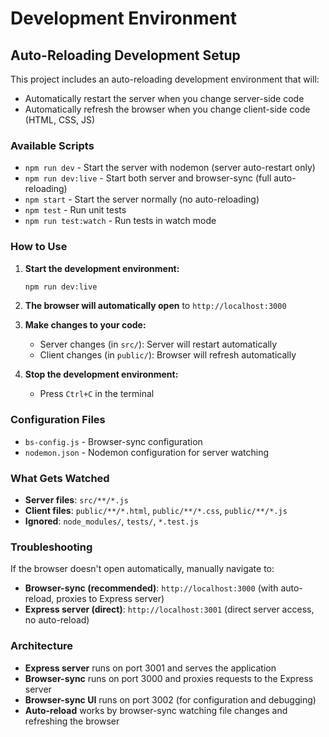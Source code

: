 # Development Environment

## Auto-Reloading Development Setup

This project includes an auto-reloading development environment that will:
- Automatically restart the server when you change server-side code
- Automatically refresh the browser when you change client-side code (HTML, CSS, JS)

### Available Scripts

- `npm run dev` - Start the server with nodemon (server auto-restart only)
- `npm run dev:live` - Start both server and browser-sync (full auto-reloading)
- `npm start` - Start the server normally (no auto-reloading)
- `npm test` - Run unit tests
- `npm run test:watch` - Run tests in watch mode

### How to Use

1. **Start the development environment:**
   ```bash
   npm run dev:live
   ```

2. **The browser will automatically open** to `http://localhost:3000`

3. **Make changes to your code:**
   - Server changes (in `src/`): Server will restart automatically
   - Client changes (in `public/`): Browser will refresh automatically

4. **Stop the development environment:**
   - Press `Ctrl+C` in the terminal

### Configuration Files

- `bs-config.js` - Browser-sync configuration
- `nodemon.json` - Nodemon configuration for server watching

### What Gets Watched

- **Server files**: `src/**/*.js`
- **Client files**: `public/**/*.html`, `public/**/*.css`, `public/**/*.js`
- **Ignored**: `node_modules/`, `tests/`, `*.test.js`

### Troubleshooting

If the browser doesn't open automatically, manually navigate to:
- **Browser-sync (recommended)**: `http://localhost:3000` (with auto-reload, proxies to Express server)
- **Express server (direct)**: `http://localhost:3001` (direct server access, no auto-reload)

### Architecture

- **Express server** runs on port 3001 and serves the application
- **Browser-sync** runs on port 3000 and proxies requests to the Express server
- **Browser-sync UI** runs on port 3002 (for configuration and debugging)
- **Auto-reload** works by browser-sync watching file changes and refreshing the browser

